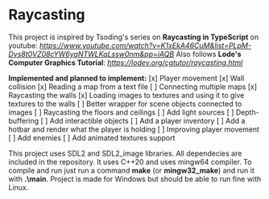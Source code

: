 # Raycasting

This project is inspired by Tsoding's series on **Raycasting in TypeScript** on youtube: *https://www.youtube.com/watch?v=K1xEkA46CuM&list=PLpM-Dvs8t0VZ08cYW6yqNTWLKqLssw0nm&pp=iAQB*
Also follows **Lode's Computer Graphics Tutorial**: *https://lodev.org/cgtutor/raycasting.html*

**Implemented and planned to implement:**
[x] Player movement
[x] Wall collision
[x] Reading a map from a text file
[ ] Connecting multiple maps
[x] Raycasting the walls
[x] Loading images to textures and using it to give textures to the walls
[ ] Better wrapper for scene objects connected to images
[ ] Raycasting the floors and ceilings
[ ] Add light sources
[ ] Depth-buffering
[ ] Add interactible objects
[ ] Add a player inventory
[ ] Add a hotbar and render what the player is holding
[ ] Improving player movement
[ ] Add enemies
[ ] Add animated textures support

This project uses SDL2 and SDL2_image libraries. All dependecies are included in the repository.
It uses C++20 and uses mingw64 compiler. To compile and run just run a command **make** (or **mingw32_make**) and run it with **.\main**. 
Project is made for Windows but should be able to run fine with Linux.